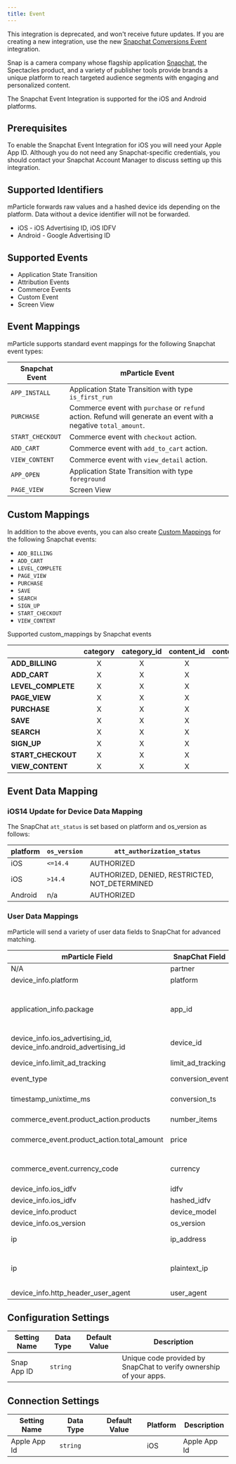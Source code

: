 ```yaml
---
title: Event
---
```

<aside class="warning">This integration is deprecated, and won't receive future updates. If you are creating a new integration, use the new <a href="https://docs.mparticle.com/integrations/snapchat-conversions/event/">Snapchat Conversions Event</a> integration.</aside>

Snap is a camera company whose flagship application [Snapchat](https://www.snapchat.com), the Spectacles product, and a variety of publisher tools provide brands a unique platform to reach targeted audience segments with engaging and personalized content.

The Snapchat Event Integration is supported for the iOS and Android platforms.

## Prerequisites

To enable the Snapchat Event Integration for iOS you will need your Apple App ID. Although you do not need any Snapchat-specific credentials, you should contact your Snapchat Account Manager to discuss setting up this integration.

## Supported Identifiers

mParticle forwards raw values and a hashed device ids depending on the platform.  Data without a device identifier will not be forwarded.
* iOS - iOS Advertising ID, iOS IDFV
* Android - Google Advertising ID

## Supported Events

* Application State Transition
* Attribution Events
* Commerce Events
* Custom Event
* Screen View

## Event Mappings

mParticle supports standard event mappings for the following Snapchat event types:

| Snapchat Event | mParticle Event |
| --- | --- |
| `APP_INSTALL` | Application State Transition with type `is_first_run`
| `PURCHASE` | Commerce event with `purchase` or `refund` action. Refund will generate an event with a negative `total_amount`.
| `START_CHECKOUT` | Commerce event with `checkout` action.
| `ADD_CART` | Commerce event with `add_to_cart` action.
| `VIEW_CONTENT` | Commerce event with `view_detail` action.
| `APP_OPEN` | Application State Transition with type `foreground`
| `PAGE_VIEW` | Screen View

## Custom Mappings

In addition to the above events, you can also create [Custom Mappings](/guides/platform-guide/connections/#custom-mappings) for the following Snapchat events:

* `ADD_BILLING`
* `ADD_CART`
* `LEVEL_COMPLETE`
* `PAGE_VIEW`
* `PURCHASE`
* `SAVE`
* `SEARCH`
* `SIGN_UP`
* `START_CHECKOUT`
* `VIEW_CONTENT`

Supported custom_mappings by Snapchat events

|| category | category_id | content_id | content_type | currency | description | level | number_items | price | search_string | sign_up_method |
| :-- | :--: | :--: | :--: | :--: | :--: | :--: | :--: | :--: | :--: | :--: | :--: |
| **ADD_BILLING** | X | X | X | X || X ||||||
| **ADD_CART** | X | X | X | X | X | X || X | X |||
| **LEVEL_COMPLETE** | X | X | X | X || X | X |||||
| **PAGE_VIEW** | X | X | X | X || X ||||||
| **PURCHASE** | X | X | X | X | X | X || X | X |||
| **SAVE** | X | X | X | X || X ||||||
| **SEARCH** | X | X | X | X || X |||| X ||
| **SIGN_UP** | X | X | X | X || X ||||| X |
| **START_CHECKOUT** | X | X | X | X | X | X || X | X |||
| **VIEW_CONTENT** | X | X | X | X | X | X || X | X |||

## Event Data Mapping

### iOS14 Update for Device Data Mapping

The SnapChat `att_status` is set based on platform and os_version as follows:

| platform | `os_version` | `att_authorization_status` |
| --- | --- | --- |
| iOS | `<=14.4` | AUTHORIZED |
| iOS | `>14.4` | AUTHORIZED, DENIED, RESTRICTED, NOT_DETERMINED |
| Android | n/a | AUTHORIZED |

### User Data Mappings

mParticle will send a variety of user data fields to SnapChat for advanced matching.

| mParticle Field | SnapChat Field | Description | Required |
| --- | --- | --- | --- |
| N/A | partner | This is sent as `mparticle`.| X |
| device_info.platform | platform | ios or android | X |
| application_info.package | app_id | If platform is `ios`, the `Apple App Id` connection setting value is used.  If platform is `android`, the value will be set using the  `package` field of [application_info](developers/server/json-reference/#application_info) |  X |
| device_info.ios_advertising_id, device_info.android_advertising_id | device_id |  If platform is `ios`, IDFA.  If platform is `android`, Google Advertisting ID. | X |
| device_info.limit_ad_tracking | limit_ad_tracking | Denotes if limit ad tracking is on; 1 for on, and 0 for off. | X |
| event_type | conversion_event |  | X |
| timestamp_unixtime_ms | conversion_ts | Conversion timestamp.This must be in millisecond resolution (ex.1455236520490). | X |
| commerce_event.product_action.products | number_items | The value is the sum of the products. | |
| commerce_event.product_action.total_amount | price | It's going to be a negative number if it's a refound (refound values is based on `commerce_event.product_action.action`)  | |
| commerce_event.currency_code | currency | Currency in standard ISO 4217 code (ex.EUR,USD,JPY).Required if price is included. | |
| device_info.ios_idfv | idfv | If platform is `ios`, plain text IDFV is sent. | |
| device_info.ios_idfv | hashed_idfv | SHA-256(LowerCase(IDFV)). | |
| device_info.product | device_model | URL encoded device model | |
| device_info.os_version | os_version | Operating system version number | |
| ip | ip_address | Hashed IP Address (SHA-256) of origin | |
| ip | plaintext_ip | Plain text IP address of origin [IPv6 or IPv4 per request].For,IPv6 values must be the short version (according to RFC5952)and URL encoded. | |
| device_info.http_header_user_agent | user_agent | URL encoded User Agent of origin | |

## Configuration Settings

Setting Name | Data Type | Default Value | Description
|---|---|---|---
Snap App ID|`string`| |Unique code provided by SnapChat to verify ownership of your apps.

## Connection Settings

| Setting Name |  Data Type    | Default Value | Platform | Description |
| ---|---|---|---|---
| Apple App Id| `string` | | iOS| Apple App Id |
